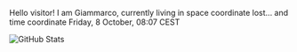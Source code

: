 Hello visitor! I am Giammarco, currently living in space coordinate lost... and time coordinate Friday, 8 October, 08:07 CEST

![GitHub Stats](https://github-readme-stats.vercel.app/api?username=grcasanova)
